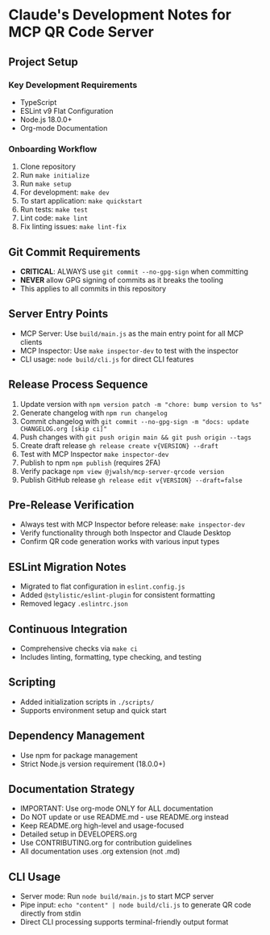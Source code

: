 # Claude's Development Notes for MCP QR Code Server

## Project Setup

### Key Development Requirements
- TypeScript
- ESLint v9 Flat Configuration
- Node.js 18.0.0+
- Org-mode Documentation

### Onboarding Workflow
1. Clone repository
2. Run `make initialize`
3. Run `make setup`
4. For development: `make dev`
5. To start application: `make quickstart`
6. Run tests: `make test`
7. Lint code: `make lint`
8. Fix linting issues: `make lint-fix`

## Git Commit Requirements
- **CRITICAL**: ALWAYS use `git commit --no-gpg-sign` when committing
- **NEVER** allow GPG signing of commits as it breaks the tooling
- This applies to all commits in this repository

## Server Entry Points
- MCP Server: Use `build/main.js` as the main entry point for all MCP clients
- MCP Inspector: Use `make inspector-dev` to test with the inspector
- CLI usage: `node build/cli.js` for direct CLI features

## Release Process Sequence
1. Update version with `npm version patch -m "chore: bump version to %s"`  
2. Generate changelog with `npm run changelog`
3. Commit changelog with `git commit --no-gpg-sign -m "docs: update CHANGELOG.org [skip ci]"`
4. Push changes with `git push origin main && git push origin --tags`
5. Create draft release `gh release create v{VERSION} --draft`
6. Test with MCP Inspector `make inspector-dev`
7. Publish to npm `npm publish` (requires 2FA)
8. Verify package `npm view @jwalsh/mcp-server-qrcode version` 
9. Publish GitHub release `gh release edit v{VERSION} --draft=false`

## Pre-Release Verification
- Always test with MCP Inspector before release: `make inspector-dev`
- Verify functionality through both Inspector and Claude Desktop
- Confirm QR code generation works with various input types

## ESLint Migration Notes
- Migrated to flat configuration in `eslint.config.js`
- Added `@stylistic/eslint-plugin` for consistent formatting
- Removed legacy `.eslintrc.json`

## Continuous Integration
- Comprehensive checks via `make ci`
- Includes linting, formatting, type checking, and testing

## Scripting
- Added initialization scripts in `./scripts/`
- Supports environment setup and quick start

## Dependency Management
- Use npm for package management
- Strict Node.js version requirement (18.0.0+)

## Documentation Strategy
- IMPORTANT: Use org-mode ONLY for ALL documentation
- Do NOT update or use README.md - use README.org instead
- Keep README.org high-level and usage-focused
- Detailed setup in DEVELOPERS.org
- Use CONTRIBUTING.org for contribution guidelines
- All documentation uses .org extension (not .md)

## CLI Usage
- Server mode: Run `node build/main.js` to start MCP server
- Pipe input: `echo "content" | node build/cli.js` to generate QR code directly from stdin
- Direct CLI processing supports terminal-friendly output format
